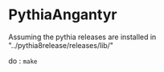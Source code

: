 # PythiaAngantyr

Assuming the pythia releases are installed in "../pythia8release/releases/lib/"

do : ```make```
